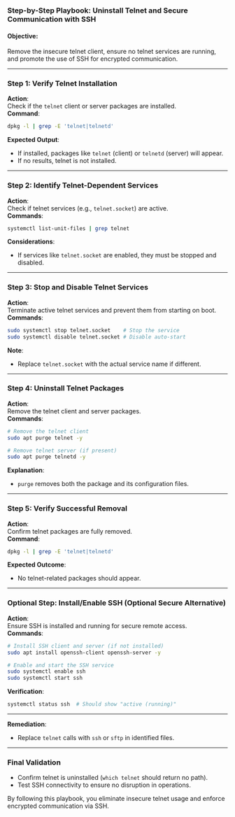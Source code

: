 ### Step-by-Step Playbook: Uninstall Telnet and Secure Communication with SSH

#### **Objective**:  
Remove the insecure telnet client, ensure no telnet services are running, and promote the use of SSH for encrypted communication.

---

### **Step 1: Verify Telnet Installation**
**Action**:  
Check if the `telnet` client or server packages are installed.  
**Command**:  
```bash
dpkg -l | grep -E 'telnet|telnetd'
```
**Expected Output**:  
- If installed, packages like `telnet` (client) or `telnetd` (server) will appear.  
- If no results, telnet is not installed.

---

### **Step 2: Identify Telnet-Dependent Services**  
**Action**:  
Check if telnet services (e.g., `telnet.socket`) are active.  
**Commands**:  
```bash
systemctl list-unit-files | grep telnet
```
**Considerations**:  
- If services like `telnet.socket` are enabled, they must be stopped and disabled.

---

### **Step 3: Stop and Disable Telnet Services**  
**Action**:  
Terminate active telnet services and prevent them from starting on boot.  
**Commands**:  
```bash
sudo systemctl stop telnet.socket    # Stop the service
sudo systemctl disable telnet.socket # Disable auto-start
```
**Note**:  
- Replace `telnet.socket` with the actual service name if different.

---

### **Step 4: Uninstall Telnet Packages**  
**Action**:  
Remove the telnet client and server packages.  
**Commands**:  
```bash
# Remove the telnet client
sudo apt purge telnet -y

# Remove telnet server (if present)
sudo apt purge telnetd -y
```
**Explanation**:  
- `purge` removes both the package and its configuration files.

---

### **Step 5: Verify Successful Removal**  
**Action**:  
Confirm telnet packages are fully removed.  
**Command**:  
```bash
dpkg -l | grep -E 'telnet|telnetd'
```
**Expected Outcome**:  
- No telnet-related packages should appear.

---

### **Optional Step: Install/Enable SSH (Optional Secure Alternative)**  
**Action**:  
Ensure SSH is installed and running for secure remote access.  
**Commands**:  
```bash
# Install SSH client and server (if not installed)
sudo apt install openssh-client openssh-server -y

# Enable and start the SSH service
sudo systemctl enable ssh
sudo systemctl start ssh
```
**Verification**:  
```bash
systemctl status ssh  # Should show "active (running)"
```
---

**Remediation**:  
- Replace `telnet` calls with `ssh` or `sftp` in identified files.

---

### **Final Validation**  
- Confirm telnet is uninstalled (`which telnet` should return no path).  
- Test SSH connectivity to ensure no disruption in operations.

By following this playbook, you eliminate insecure telnet usage and enforce encrypted communication via SSH.